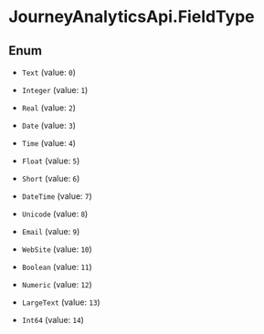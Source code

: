 # JourneyAnalyticsApi.FieldType

## Enum


* `Text` (value: `0`)

* `Integer` (value: `1`)

* `Real` (value: `2`)

* `Date` (value: `3`)

* `Time` (value: `4`)

* `Float` (value: `5`)

* `Short` (value: `6`)

* `DateTime` (value: `7`)

* `Unicode` (value: `8`)

* `Email` (value: `9`)

* `WebSite` (value: `10`)

* `Boolean` (value: `11`)

* `Numeric` (value: `12`)

* `LargeText` (value: `13`)

* `Int64` (value: `14`)


